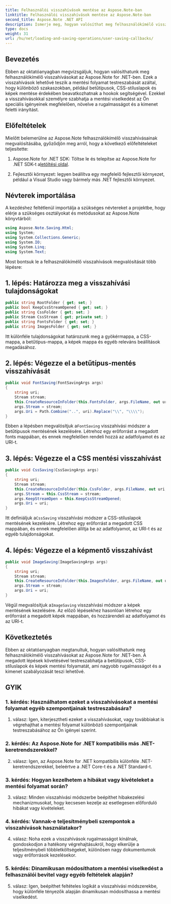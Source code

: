 ```yaml
---
title: Felhasználói visszahívások mentése az Aspose.Note-ban
linktitle: Felhasználói visszahívások mentése az Aspose.Note-ban
second_title: Aspose.Note .NET API
description: Ismerje meg, hogyan valósíthat meg felhasználókímélő visszahívásokat az Aspose.Note for .NET-ben a mentési betűtípusok, CSS és képek testreszabásához.
type: docs
weight: 31
url: /hu/net/loading-and-saving-operations/user-saving-callbacks/
---
```

## Bevezetés

Ebben az oktatóanyagban megvizsgáljuk, hogyan valósíthatunk meg felhasználókímélő visszahívásokat az Aspose.Note for .NET-ben. Ezek a visszahívások lehetővé teszik a mentési folyamat testreszabását azáltal, hogy különböző szakaszokban, például betűtípusok, CSS-stíluslapok és képek mentése érdekében beavatkozhatnak a hookok segítségével. Ezekkel a visszahívásokkal személyre szabhatja a mentési viselkedést az Ön speciális igényeinek megfelelően, növelve a rugalmasságot és a kimenet feletti irányítást.

## Előfeltételek

Mielőtt belemerülne az Aspose.Note felhasználókímélő visszahívásainak megvalósításába, győződjön meg arról, hogy a következő előfeltételeket teljesítette:

1.  Aspose.Note for .NET SDK: Töltse le és telepítse az Aspose.Note for .NET SDK-t a[letöltési oldal](https://releases.aspose.com/note/net/).
   
2. Fejlesztői környezet: legyen beállítva egy megfelelő fejlesztői környezet, például a Visual Studio vagy bármely más .NET fejlesztői környezet.

## Névterek importálása

A kezdéshez feltétlenül importálja a szükséges névtereket a projektbe, hogy elérje a szükséges osztályokat és metódusokat az Aspose.Note könyvtárból:

```csharp
using Aspose.Note.Saving.Html;
using System;
using System.Collections.Generic;
using System.IO;
using System.Linq;
using System.Text;
```

Most bontsuk le a felhasználókímélő visszahívások megvalósítását több lépésre:

## 1. lépés: Határozza meg a visszahívási tulajdonságokat

```csharp
public string RootFolder { get; set; }
public bool KeepCssStreamOpened { get; set; }
public string CssFolder { get; set; }
public Stream CssStream { get; private set; }
public string FontsFolder { get; set; }
public string ImagesFolder { get; set; }
```

Itt különféle tulajdonságokat határozunk meg a gyökérmappa, a CSS-mappa, a betűtípus-mappa, a képek mappa és egyéb releváns beállítások megadásához.

## 2. lépés: Végezze el a betűtípus-mentés visszahívását

```csharp
public void FontSaving(FontSavingArgs args)
{
    string uri;
    Stream stream;
    this.CreateResourceInFolder(this.FontsFolder, args.FileName, out uri, out stream);
    args.Stream = stream;
    args.Uri = Path.Combine("..", uri).Replace("\\", "\\\\");
}
```

 Ebben a lépésben megvalósítjuk a`FontSaving` visszahívási módszer a betűtípusok mentésének kezelésére. Létrehoz egy erőforrást a megadott fonts mappában, és ennek megfelelően rendeli hozzá az adatfolyamot és az URI-t.

## 3. lépés: Végezze el a CSS mentési visszahívást

```csharp
public void CssSaving(CssSavingArgs args)
{
    string uri;
    Stream stream;
    this.CreateResourceInFolder(this.CssFolder, args.FileName, out uri, out stream);
    args.Stream = this.CssStream = stream;
    args.KeepStreamOpen = this.KeepCssStreamOpened;
    args.Uri = uri;
}
```

 Itt definiáljuk a`CssSaving` visszahívási módszer a CSS-stíluslapok mentésének kezelésére. Létrehoz egy erőforrást a megadott CSS mappában, és ennek megfelelően állítja be az adatfolyamot, az URI-t és az egyéb tulajdonságokat.

## 4. lépés: Végezze el a képmentő visszahívást

```csharp
public void ImageSaving(ImageSavingArgs args)
{
    string uri;
    Stream stream;
    this.CreateResourceInFolder(this.ImagesFolder, args.FileName, out uri, out stream);
    args.Stream = stream;
    args.Uri = uri;
}
```

 Végül megvalósítjuk a`ImageSaving` visszahívási módszer a képek mentésének kezelésére. Az előző lépésekhez hasonlóan létrehoz egy erőforrást a megadott képek mappában, és hozzárendeli az adatfolyamot és az URI-t.

## Következtetés

Ebben az oktatóanyagban megtanultuk, hogyan valósíthatunk meg felhasználókímélő visszahívásokat az Aspose.Note for .NET-ben. A megadott lépések követésével testreszabhatja a betűtípusok, CSS-stíluslapok és képek mentési folyamatát, ami nagyobb rugalmasságot és a kimenet szabályozását teszi lehetővé.

## GYIK

### 1. kérdés: Használhatom ezeket a visszahívásokat a mentési folyamat egyéb szempontjainak testreszabására?

1. válasz: Igen, kiterjesztheti ezeket a visszahívásokat, vagy továbbiakat is végrehajthat a mentési folyamat különböző szempontjainak testreszabásához az Ön igényei szerint.

### 2. kérdés: Az Aspose.Note for .NET kompatibilis más .NET-keretrendszerekkel?

2. válasz: Igen, az Aspose.Note for .NET kompatibilis különféle .NET-keretrendszerekkel, beleértve a .NET Core-t és a .NET Standard-t.

### 3. kérdés: Hogyan kezelhetem a hibákat vagy kivételeket a mentési folyamat során?

3. válasz: Minden visszahívási módszerbe beépíthet hibakezelési mechanizmusokat, hogy kecsesen kezelje az esetlegesen előforduló hibákat vagy kivételeket.

### 4. kérdés: Vannak-e teljesítménybeli szempontok a visszahívások használatakor?

4. válasz: Noha ezek a visszahívások rugalmasságot kínálnak, gondoskodjon a hatékony végrehajtásukról, hogy elkerülje a teljesítménybeli többletköltségeket, különösen nagy dokumentumok vagy erőforrások kezelésekor.

### 5. kérdés: Dinamikusan módosíthatom a mentési viselkedést a felhasználói bevitel vagy egyéb feltételek alapján?

5. válasz: Igen, beépíthet feltételes logikát a visszahívási módszerekbe, hogy különféle tényezők alapján dinamikusan módosíthassa a mentési viselkedést.